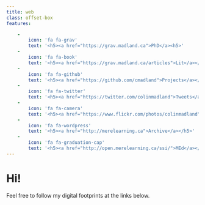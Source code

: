 ```yaml
---
title: web
class: offset-box
features:

    -
        icon: 'fa fa-grav'
        text: '<h5><a href="https://grav.madland.ca">PhD</a><h5>'
    -
        icon: 'fa fa-book'
        text: '<h5><a href="https://grav.madland.ca/articles">Lit</a></h5>'
    -
        icon: 'fa fa-github'
        text: '<h5><a href="https://github.com/cmadland">Projects</a></h5>'
    -
        icon: 'fa fa-twitter'
        text: '<h5><a href="https://twitter.com/colinmadland">Tweets</a></h5>'
    -
        icon: 'fa fa-camera'
        text: '<h5><a href="https://www.flickr.com/photos/colinmadland">Pics</a></h5>'
    -
        icon: 'fa fa-wordpress'
        text: '<h5><a href="http://merelearning.ca">Archive</a></h5>'
    -
        icon: 'fa fa-graduation-cap'
        text: '<h5><a href="http://open.merelearning.ca/ssi/">MEd</a></h5>'
---
```


# Hi!
Feel free to follow my digital footprints at the links below.
